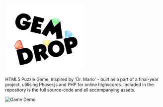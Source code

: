 <img src="https://github.com/kkjdaniel/gem-drop/blob/master/src/assets/img/logo.png?raw=true" alt="Game Logo" width="250"/>

HTML5 Puzzle Game, inspired by 'Dr. Mario' - built as a part of a final-year project, utilising Phaser.js and PHP for online highscores. Included in the repository is the full source-code and all accompanying assets.

![Game Demo](http://i.imgur.com/848Zh40.gif)


